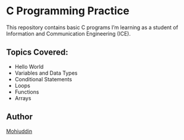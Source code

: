 
# C Programming Practice

This repository contains basic C programs I’m learning as a student of Information and Communication Engineering (ICE).

## Topics Covered:
- Hello World
- Variables and Data Types
- Conditional Statements
- Loops
- Functions
- Arrays

## Author
[Mohiuddin](https://github.com/mohiuddin-codes)
